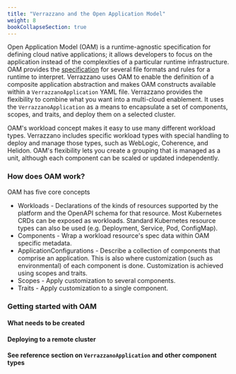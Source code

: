 ```yaml
---
title: "Verrazzano and the Open Application Model"
weight: 8
bookCollapseSection: true
---
```


Open Application Model (OAM) is a runtime-agnostic specification for defining cloud native applications; it allows developers to focus on the application instead of the complexities of a particular runtime infrastructure.  OAM provides the [specification](https://github.com/oam-dev/spec) for several file formats and rules for a runtime to interpret.  Verrazzano uses OAM to enable the definition of a composite application abstraction and makes OAM constructs available within a `VerrazzanoApplication` YAML file.  Verrazzano provides the flexibility to combine what you want into a multi-cloud enablement. It uses the `VerrazzanoApplication` as a means to encapsulate a set of components, scopes, and traits, and deploy them on a selected cluster. 

OAM's workload concept makes it easy to use many different workload types.  Verrazzano includes specific workload types with special handling to deploy and manage those types, such as WebLogic, Coherence, and Helidon.  OAM's flexibility lets you create a grouping that is managed as a unit, although each component can be scaled or updated independently. 

### How does OAM work?
OAM has five core concepts

- Workloads - Declarations of the kinds of resources supported by the platform and the OpenAPI schema for that resource.  Most Kubernetes CRDs can be exposed as workloads.  Standard Kubernetes resource types can also be used (e.g. Deployment, Service, Pod, ConfigMap).
- Components - Wrap a workload resource's spec data within OAM specific metadata.  
- ApplicationConfigurations - Describe a collection of components that comprise an application.  This is also where customization (such as environmental) of each component is done.  Customization is achieved using scopes and traits. 
- Scopes - Apply customization to several components.  
- Traits - Apply customization to a single component.

### Getting started with OAM

#### What needs to be created

#### Deploying to a remote cluster

#### See reference section on `VerrazzanoApplication` and other component types

